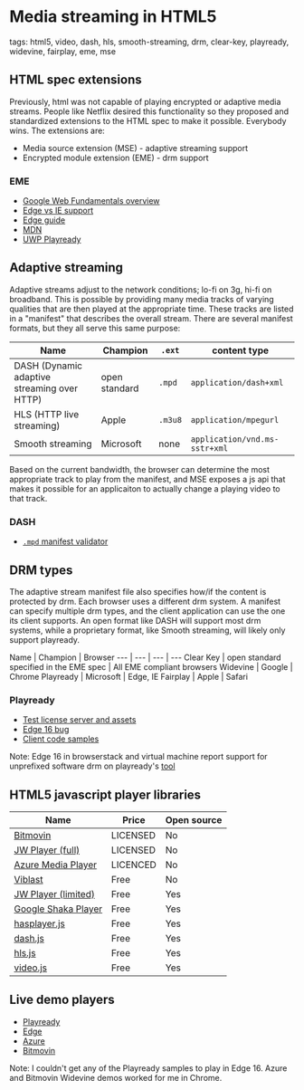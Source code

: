 # Media streaming in HTML5

tags: html5, video, dash, hls, smooth-streaming, drm, clear-key, playready, widevine, fairplay, eme, mse

## HTML spec extensions
Previously, html was not capable of playing encrypted or adaptive media streams. People like Netflix desired this functionality so they proposed and standardized extensions to the HTML spec to make it possible. Everybody wins. The extensions are:
* Media source extension (MSE) - adaptive streaming support
* Encrypted module extension (EME) - drm support

### EME
* [Google Web Fundamentals overview](https://developers.google.com/web/fundamentals/media/eme)
* [Edge vs IE support](https://msdn.microsoft.com/en-us/library/mt598601.aspx)
* [Edge guide](https://docs.microsoft.com/en-us/microsoft-edge/dev-guide/multimedia/encrypted-media-extensions)
* [MDN](https://developer.mozilla.org/en-US/docs/Web/API/Encrypted_Media_Extensions_API)
* [UWP Playready](https://docs.microsoft.com/en-us/windows/uwp/audio-video-camera/playready-encrypted-media-extension)

## Adaptive streaming
Adaptive streams adjust to the network conditions; lo-fi on 3g, hi-fi on broadband. This is possible by providing many media tracks of varying qualities that are then played at the appropriate time. These tracks are listed in a "manifest" that describes the overall stream. There are several manifest formats, but they all serve this same purpose:

Name | Champion | `.ext` | content type
--- | --- | --- | ---
DASH (Dynamic adaptive streaming over HTTP) | open standard | `.mpd` | `application/dash+xml`
HLS (HTTP live streaming) | Apple | `.m3u8` | `application/mpegurl`
Smooth streaming | Microsoft | none | `application/vnd.ms-sstr+xml`

Based on the current bandwidth, the browser can determine the most appropriate track to play from the manifest, and MSE exposes a js api that makes it possible for an applicaiton to actually change a playing video to that track.

### DASH
* [`.mpd` manifest validator](http://dashif.org/conformance.html)

## DRM types
The adaptive stream manifest file also specifies how/if the content is protected by drm. Each browser uses a different drm system. A manifest can specify multiple drm types, and the client application can use the one its client supports. An open format like DASH will support most drm systems, while a proprietary format, like Smooth streaming, will likely only support playready.

Name | Champion | Browser
--- | --- | --- | ---
Clear Key | open standard specified in the EME spec | All EME compliant browsers
Widevine | Google | Chrome
Playready | Microsoft | Edge, IE
Fairplay | Apple | Safari

### Playready
* [Test license server and assets](http://test.playready.microsoft.com/Content/Content4X)
* [Edge 16 bug](https://developer.microsoft.com/en-us/microsoft-edge/platform/issues/14593018/)
* [Client code samples](https://github.com/Microsoft/Windows-universal-samples/tree/master/Samples/PlayReady)

Note: Edge 16 in browserstack and virtual machine report support for unprefixed software drm on playready's [tool](http://test.playready.microsoft.com/Tool/Hwdrm)

## HTML5 javascript player libraries
Name | Price | Open source
--- | --- | ---
[Bitmovin](https://bitmovin.com/video-player/) | LICENSED | No
[JW Player (full)](https://developer.jwplayer.com/) | LICENSED | No
[Azure Media Player](http://amp.azure.net/libs/amp/latest/docs/index.html) | LICENCED | No
[Viblast](http://viblast.com/player/) | Free | No
[JW Player (limited) ](https://github.com/jwplayer/jwplayer) | Free | Yes
[Google Shaka Player](https://github.com/google/shaka-player) | Free | Yes
[hasplayer.js](https://github.com/Orange-OpenSource/hasplayer.js) | Free | Yes
[dash.js](https://github.com/Dash-Industry-Forum/dash.js) | Free | Yes
[hls.js](https://github.com/video-dev/hls.js/) | Free | Yes
[video.js](https://github.com/videojs/video.js) | Free | Yes

## Live demo players
* [Playready](https://test.playready.microsoft.com/Tool/PlayerHAS)
* [Edge](https://developer.microsoft.com/en-us/microsoft-edge/testdrive/demos/eme/)
* [Azure](https://ampdemo.azureedge.net/azuremediaplayer.html)
* [Bitmovin](https://bitmovin.com/mpeg-dash-hls-drm-test-player/)

Note: I couldn't get any of the Playready samples to play in Edge 16. Azure and Bitmovin Widevine demos worked for me in Chrome.


